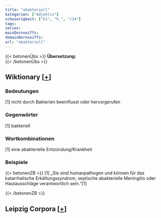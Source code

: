 ```yaml
---
title: "abakteriell"
kategorien: ["Adjektiv"]
schwierigkeit: ["k1", "h_", "r24"]
tags:
series:
mainDornseiffs:
domainDornseiffs:
url: "abakteriell"
---
```


{{< betonenÜbs >}}
**Übersetzung:**  
{{< /betonenÜbs >}}

## Wiktionary [[+](https://de.wiktionary.org/wiki/abakteriell)]

### Bedeutungen
[1] nicht durch Bakterien beeinflusst oder hervorgerufen  

### Gegenwörter
[1] bakteriell  

### Wortkombinationen
[1] eine abakterielle Entzündung/Krankheit  

### Beispiele
{{< betonenZB >}}
[1] „Sie sind humanpathogen und können für das katarrhalische Erkältungssyndrom, septische abakterielle Meningitis oder Hautausschläge verantwortlich sein.“[1]  

{{< /betonenZB >}}

## Leipzig Corpora [[+](https://corpora.uni-leipzig.de/en/res?word=abakteriell&corpusId=deu_newscrawl-public_2018)]

